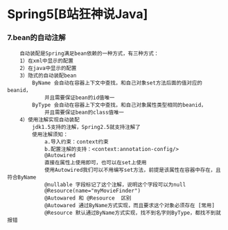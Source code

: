 # Spring5[B站狂神说Java]

### 7.bean的自动注解
        自动装配是Spring满足bean依赖的一种方式，有三种方式：
        1）在xml中显示的配置
        2）在java中显示的配置
        3）隐式的自动装配bean
            ByName 会自动在容器上下文中查找，和自己对象set方法后面的值对应的beanid，
                并且需要保证bean的id值唯一
            ByType 会自动在容器上下文中查找，和自己对象属性类型相同的beanid，
                并且需要保证bean的class值唯一   
        4）使用注解实现自动装配
            jdk1.5支持的注解，Spring2.5就支持注解了 
            使用注解须知：
                a.导入约束：context约束
                b.配置注解的支持：<context:annotation-config/>
                @Autowired 
                直接在属性上使用即可，也可以在set上使用
                使用Autowired我们可以不用编写set方法，前提是该属性在容器中存在，且符合ByName 
                @nullable 字段标记了这个注解，说明这个字段可以为null
                @Resource(name="myMovieFinder") 
                @Autowared 和 @Resource  区别
                @Autowared 通过ByName方式实现，而且要求这个对象必须存在 [常用]
                @Resource 默认通过ByName方式实现，找不到名字则ByType，都找不到就报错
